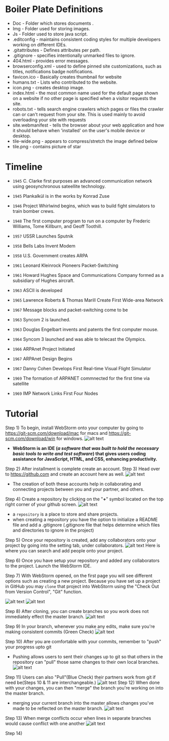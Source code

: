  # Boiler Plate Definitions
 
- Doc - Folder which stores documents .
- Img - Folder used for storing images.
- Js - Folder used to store java script.
- .editconfig - maintains consistent coding styles for multiple
developers working on different IDEs.
- .gitattributes - Defines attributes per path.
- .gitignore -  specifies intentionally unmarked files to ignore.
- 404.html - provides error messages. 
- browserconfig.xml - used to define pinned site customizations, such as titles, notifications
badge notifications. 
- favicon.ico - Basically creates thumbnail for website
- humans.txt - Lists who contributed to the website. 
- icon.png - creates desktop image.
- index.html - the most common name used for the default page shown on a 
website if no other page is specified when a visitor requests the site.
- robots.txt -  tells search engine crawlers which pages or files the crawler can 
or can't request from your site. This is used mainly to avoid overloading your 
site with requests
- site.webmanifest - tells the browser about your web application and how it should behave when
 'installed' on the user's mobile device or desktop.
- tile-wide.png - appears to compress/stretch the image defined below 
- tile.png - contains picture of star

# Timeline

- `1945` C. Clarke first purposes an advanced communication network using geosynchronous sateellite technology.

- `1945` Plankalkül is in the works by Konrad Zuse

- `1946` Project Whirlwind begins, which was to build fight simulators to train bomber crews.

- `1948` The first computer program to run on a computer by Frederic Williams, Tome Killburn, and Geoff Toothill.

- `1957` USSR Launches Sputnik

- `1958` Bells Labs Invent Modem

- `1958` U.S. Government creates ARPA

- `1961` Leonard Kleinrock Pioneers Packet-Switching

- `1961` Howard Hughes Space and Communications Company formed as a subsidiary of Hughes aircraft.

- `1963` ASCII is developed

- `1965` Lawrence Roberts & Thomas Marill Create First Wide-area Network

- `1967` Message blocks and packet-switching come to be

- `1963` Syncom 2 is launched.

- `1963` Douglas Engelbart invents and patents the first computer mouse.

- `1964` Syncom 3 launched and was able to telecast the Olympics.

- `1966` ARPAnet Project Initiated

- `1967` ARPAnet Design Begins

- `1967` Danny Cohen Develops First Real-time Visual Flight Simulator

- `1969` The formation of ARPANET commnected for the first time via satellite

- `1969` IMP Network Links First Four Nodes

# Tutorial

Step 1) To begin, install WebStorm onto your computer by going to https://git-scm.com/download/mac for macs and https://git-scm.com/download/win for windows.
![alt text](images/webstorm-dl.png)
- **WebStorm is an IDE (_a software that was built to hold the necessary basic tools to write and test software_) that gives users
coding assistance for JavaScript, HTML, and CSS, enhancing productivity.**

Step 2) After installment is complete create an account.
Step 3) Head over to https://github.com and create an account here as well.
![alt text](images/github-login.png)
- The creation of both these accounts help in collaborating and connecting projects between you and your partner, and others.

Step 4) Create a repository by clicking on the "__+__" symbol located on the top right corner of your github screen.
![alt text](images/new-repository.png)
- a `repository` is a place to store and share projects.
- when creating a repository you have the option to initialize a README file and add a .gitignore (.gitignore file that helps determine which files and directories to ignore in the project)

Step 5) Once your repository is created, add any collaborators onto your project by going into the setting tab, under collaborators.
![alt text](images/collab.png)
Here is where you can search and add people onto your project.

Step 6) Once you have setup your repository and added any collaborators to the project. Launch the WebStorm IDE.

Step 7) With WebStorm opened, on the first page you will see different options such as creating a new project. Because you
have set up a project in GitHub you may `clone` that project into WebStorm using the "Check Out from Version Control", "Git" function.

![alt text](images/clone-or-dwnload.png)
![alt text](images/vcs.png)

Step 8) After cloning, you can create branches so you work does not immediately effect the master branch.
![alt text](images/branches.png)

Step 9) In your branch, whenever you make any edits, make sure you're making consistent commits (Green Check)
![alt text](images/commit-icon.png)

Step 10) After you are comfortable with your commits, remember to "push" your progress upto git
- Pushing allows users to sent their changes up to git so that others in the repository can "pull" those
same changes to their own local branches.
![alt text](images/push-icon.png)

Step 11) Users can also "Pull"(Blue Check) their partners work from git if need be(Steps 10 & 11
are interchangeable.)
![alt text](images/commit-icon.png)
Step 12) When done with your changes, you can then "merge" the branch you're working on into the master branch.
- merging your current branch into the master allows changes you've made to be reflected on 
the master branch.
![alt text](images/merge.png) 

Step 13) When merge conflicts occur when lines in separate branches would cause conflict with one another 
![alt text](images/merge-conflict.png)

Step 14)
